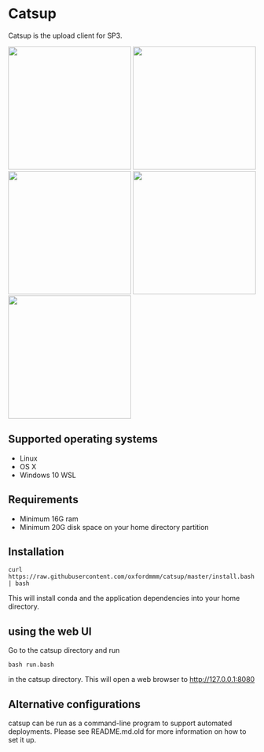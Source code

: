# Catsup

Catsup is the upload client for SP3.

<img src="https://i.imgur.com/6m0unoK.png" width=250> <img src="https://i.imgur.com/T7jLKkN.png" width=250> <img src="https://i.imgur.com/3EGU1bk.png" width=250> <img src="https://i.imgur.com/UYZodNw.png" width=250> <img src="https://i.imgur.com/JCrFAg8.png" width=250>

## Supported operating systems

- Linux
- OS X
- Windows 10 WSL

## Requirements

- Minimum 16G ram
- Minimum 20G disk space on your home directory partition

## Installation

```curl https://raw.githubusercontent.com/oxfordmmm/catsup/master/install.bash | bash```

This will install conda and the application dependencies into your home directory. 

## using the web UI

Go to the catsup directory and run

```bash run.bash```

in the catsup directory. This will open a web browser to http://127.0.0.1:8080

## Alternative configurations

catsup can be run as a command-line program to support automated deployments. Please see README.md.old for more information on how to set it up.
